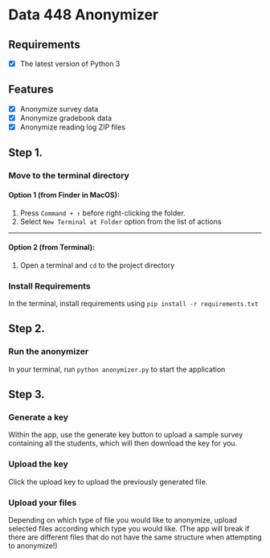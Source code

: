 # Data 448 Anonymizer

## Requirements
 - [x] The latest version of Python 3

## Features
 - [x] Anonymize survey data
 - [x] Anonymize gradebook data
 - [x] Anonymize reading log ZIP files

## Step 1.
### Move to the terminal directory
#### Option 1 (from Finder in MacOS):
 1. Press `Command + ↑` before right-clicking the folder.
 2. Select `New Terminal at Folder` option from the list of actions
---
#### Option 2 (from Terminal):
 1. Open a terminal and `cd` to the project directory
### Install Requirements
In the terminal, install requirements using `pip install -r requirements.txt`

## Step 2.
### Run the anonymizer
In your terminal, run `python anonymizer.py` to start the application

## Step 3.
### Generate a key
Within the app, use the generate key button to upload a sample survey containing all the students, which will then download the key for you.
### Upload the key
Click the upload key to upload the previously generated file.
### Upload your files
Depending on which type of file you would like to anonymize, upload selected files according which type you would like. (The app will break if there are different files that do not have the same structure when attempting to anonymize!)